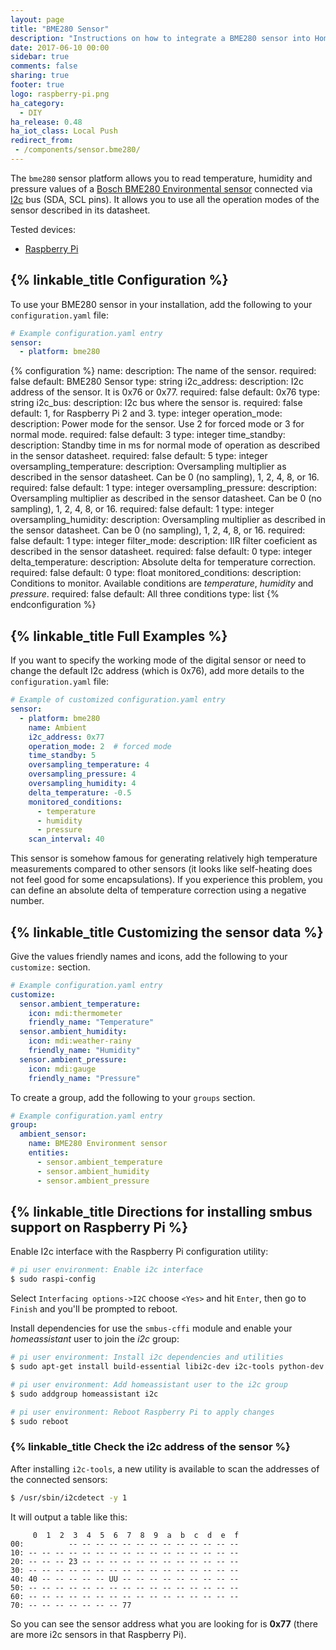 ```yaml
---
layout: page
title: "BME280 Sensor"
description: "Instructions on how to integrate a BME280 sensor into Home Assistant."
date: 2017-06-10 00:00
sidebar: true
comments: false
sharing: true
footer: true
logo: raspberry-pi.png
ha_category:
  - DIY
ha_release: 0.48
ha_iot_class: Local Push
redirect_from:
 - /components/sensor.bme280/
---
```


The `bme280` sensor platform allows you to read temperature, humidity and pressure values of a [Bosch BME280 Environmental sensor](https://cdn-shop.adafruit.com/datasheets/BST-BME280_DS001-10.pdf) connected via [I2c](https://en.wikipedia.org/wiki/I²C) bus (SDA, SCL pins). It allows you to use all the operation modes of the sensor described in its datasheet.

Tested devices:

- [Raspberry Pi](https://www.raspberrypi.org/)

## {% linkable_title Configuration %}

To use your BME280 sensor in your installation, add the following to your `configuration.yaml` file:

```yaml
# Example configuration.yaml entry
sensor:
  - platform: bme280
```

{% configuration %}
name:
  description: The name of the sensor.
  required: false
  default: BME280 Sensor
  type: string
i2c_address:
  description: I2c address of the sensor. It is 0x76 or 0x77.
  required: false
  default: 0x76
  type: string
i2c_bus:
  description: I2c bus where the sensor is.
  required: false
  default: 1, for Raspberry Pi 2 and 3.
  type: integer
operation_mode:
  description: Power mode for the sensor. Use 2 for forced mode or 3 for normal mode.
  required: false
  default: 3
  type: integer
time_standby:
  description: Standby time in ms for normal mode of operation as described in the sensor datasheet.
  required: false
  default: 5
  type: integer
oversampling_temperature:
  description: Oversampling multiplier as described in the sensor datasheet. Can be 0 (no sampling), 1, 2, 4, 8, or 16.
  required: false
  default: 1
  type: integer
oversampling_pressure:
  description: Oversampling multiplier as described in the sensor datasheet. Can be 0 (no sampling), 1, 2, 4, 8, or 16.
  required: false
  default: 1
  type: integer
oversampling_humidity:
  description: Oversampling multiplier as described in the sensor datasheet. Can be 0 (no sampling), 1, 2, 4, 8, or 16.
  required: false
  default: 1
  type: integer
filter_mode:
  description: IIR filter coeficient as described in the sensor datasheet.
  required: false
  default: 0
  type: integer
delta_temperature:
  description: Absolute delta for temperature correction.
  required: false
  default: 0
  type: float
monitored_conditions:
  description: Conditions to monitor. Available conditions are *temperature*, *humidity* and *pressure*.
  required: false
  default: All three conditions
  type: list
{% endconfiguration %}

## {% linkable_title Full Examples %}

If you want to specify the working mode of the digital sensor or need to change the default I2c address (which is 0x76), add more details to the `configuration.yaml` file:

```yaml
# Example of customized configuration.yaml entry
sensor:
  - platform: bme280
    name: Ambient
    i2c_address: 0x77
    operation_mode: 2  # forced mode
    time_standby: 5
    oversampling_temperature: 4
    oversampling_pressure: 4
    oversampling_humidity: 4
    delta_temperature: -0.5
    monitored_conditions:
      - temperature
      - humidity
      - pressure
    scan_interval: 40
```

This sensor is somehow famous for generating relatively high temperature measurements compared to other sensors (it looks like self-heating does not feel good for some encapsulations). If you experience this problem, you can define an absolute delta of temperature correction using a negative number.

## {% linkable_title Customizing the sensor data %}

Give the values friendly names and icons, add the following to your `customize:` section.

```yaml
# Example configuration.yaml entry
customize:
  sensor.ambient_temperature:
    icon: mdi:thermometer
    friendly_name: "Temperature"
  sensor.ambient_humidity:
    icon: mdi:weather-rainy
    friendly_name: "Humidity"
  sensor.ambient_pressure:
    icon: mdi:gauge
    friendly_name: "Pressure"
```

To create a group, add the following to your `groups` section.

```yaml
# Example configuration.yaml entry
group:
  ambient_sensor:
    name: BME280 Environment sensor
    entities:
      - sensor.ambient_temperature
      - sensor.ambient_humidity
      - sensor.ambient_pressure
```

## {% linkable_title Directions for installing smbus support on Raspberry Pi %}

Enable I2c interface with the Raspberry Pi configuration utility:

```bash
# pi user environment: Enable i2c interface
$ sudo raspi-config
```

Select `Interfacing options->I2C` choose `<Yes>` and hit `Enter`, then go to `Finish` and you'll be prompted to reboot.

Install dependencies for use the `smbus-cffi` module and enable your _homeassistant_ user to join the _i2c_ group:

```bash
# pi user environment: Install i2c dependencies and utilities
$ sudo apt-get install build-essential libi2c-dev i2c-tools python-dev libffi-dev

# pi user environment: Add homeassistant user to the i2c group
$ sudo addgroup homeassistant i2c

# pi user environment: Reboot Raspberry Pi to apply changes
$ sudo reboot
```

### {% linkable_title Check the i2c address of the sensor %}

After installing `i2c-tools`, a new utility is available to scan the addresses of the connected sensors:

```bash
$ /usr/sbin/i2cdetect -y 1
```

It will output a table like this:
```text
     0  1  2  3  4  5  6  7  8  9  a  b  c  d  e  f
00:          -- -- -- -- -- -- -- -- -- -- -- -- --
10: -- -- -- -- -- -- -- -- -- -- -- -- -- -- -- --
20: -- -- -- 23 -- -- -- -- -- -- -- -- -- -- -- --
30: -- -- -- -- -- -- -- -- -- -- -- -- -- -- -- --
40: 40 -- -- -- -- -- UU -- -- -- -- -- -- -- -- --
50: -- -- -- -- -- -- -- -- -- -- -- -- -- -- -- --
60: -- -- -- -- -- -- -- -- -- -- -- -- -- -- -- --
70: -- -- -- -- -- -- -- 77
```

So you can see the sensor address what you are looking for is **0x77** (there are more i2c sensors in that Raspberry Pi).
